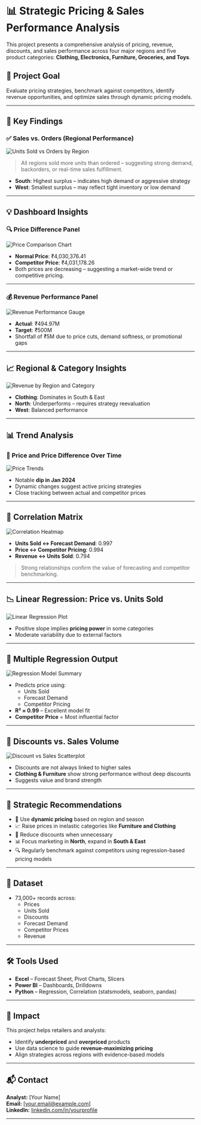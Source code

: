 # 📊 Strategic Pricing & Sales Performance Analysis

This project presents a comprehensive analysis of pricing, revenue, discounts, and sales performance across four major regions and five product categories: **Clothing, Electronics, Furniture, Groceries, and Toys**.

## 🧠 Project Goal

Evaluate pricing strategies, benchmark against competitors, identify revenue opportunities, and optimize sales through dynamic pricing models.

---

## 📍 Key Findings

### ✅ Sales vs. Orders (Regional Performance)
![Units Sold vs Orders by Region](images/units_vs_orders.png)
> All regions sold more units than ordered – suggesting strong demand, backorders, or real-time sales fulfillment.

- **South**: Highest surplus – indicates high demand or aggressive strategy
- **West**: Smallest surplus – may reflect tight inventory or low demand

---

## 💡 Dashboard Insights

### 🔍 Price Difference Panel
![Price Comparison Chart](images/price_difference.png)

- **Normal Price**: ₹4,030,376.41  
- **Competitor Price**: ₹4,031,178.26  
- Both prices are decreasing – suggesting a market-wide trend or competitive pricing.

---

### 💰 Revenue Performance Panel
![Revenue Performance Gauge](images/revenue_performance.png)

- **Actual**: ₹494.97M  
- **Target**: ₹500M  
- Shortfall of ₹5M due to price cuts, demand softness, or promotional gaps

---

## 📈 Regional & Category Insights

![Revenue by Region and Category](images/revenue_region_category.png)

- **Clothing**: Dominates in South & East
- **North**: Underperforms – requires strategy reevaluation
- **West**: Balanced performance

---

## 📊 Trend Analysis

### 🔄 Price and Price Difference Over Time
![Price Trends](images/price_trend.png)

- Notable **dip in Jan 2024**
- Dynamic changes suggest active pricing strategies
- Close tracking between actual and competitor prices

---

## 📌 Correlation Matrix
![Correlation Heatmap](images/correlation_matrix.png)

- **Units Sold ↔ Forecast Demand**: 0.997  
- **Price ↔ Competitor Pricing**: 0.994  
- **Revenue ↔ Units Sold**: 0.794

> Strong relationships confirm the value of forecasting and competitor benchmarking.

---

## 📉 Linear Regression: Price vs. Units Sold

![Linear Regression Plot](images/linear_regression.png)

- Positive slope implies **pricing power** in some categories
- Moderate variability due to external factors

---

## 🤖 Multiple Regression Output

![Regression Model Summary](images/multiple_regression.png)

- Predicts price using:
  - Units Sold
  - Forecast Demand
  - Competitor Pricing
- **R² ≈ 0.99** – Excellent model fit
- **Competitor Price** = Most influential factor

---

## 💸 Discounts vs. Sales Volume

![Discount vs Sales Scatterplot](images/discounts_vs_sales.png)

- Discounts are not always linked to higher sales
- **Clothing & Furniture** show strong performance without deep discounts
- Suggests value and brand strength

---

## 🧭 Strategic Recommendations

- 🧩 Use **dynamic pricing** based on region and season
- 📈 Raise prices in inelastic categories like **Furniture and Clothing**
- 🎯 Reduce discounts when unnecessary
- 📊 Focus marketing in **North**, expand in **South & East**
- 🔍 Regularly benchmark against competitors using regression-based pricing models

---

## 📂 Dataset

- 73,000+ records across:
  - Prices
  - Units Sold
  - Discounts
  - Forecast Demand
  - Competitor Prices
  - Revenue

---

## 🛠 Tools Used

- **Excel** – Forecast Sheet, Pivot Charts, Slicers  
- **Power BI** – Dashboards, Drilldowns  
- **Python** – Regression, Correlation (statsmodels, seaborn, pandas)

---

## 🚀 Impact

This project helps retailers and analysts:
- Identify **underpriced** and **overpriced** products
- Use data science to guide **revenue-maximizing pricing**
- Align strategies across regions with evidence-based models

---

## 📬 Contact

**Analyst:** [Your Name]  
**Email:** [your.email@example.com]  
**LinkedIn:** [linkedin.com/in/yourprofile](https://linkedin.com/in/yourprofile)

---

